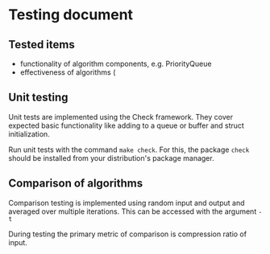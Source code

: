 # Testing document

## Tested items
- functionality of algorithm components, e.g. PriorityQueue
- effectiveness of algorithms (

## Unit testing
Unit tests are implemented using the Check framework. They cover expected basic functionality like adding to a queue or buffer and struct initialization.

Run unit tests with the command `make check`. For this, the package `check` should be installed from your distribution's package manager.

## Comparison of algorithms
Comparison testing is implemented using random input and output and averaged over multiple iterations. This can be accessed with the argument `-t`

During testing the primary metric of comparison is compression ratio of input.
